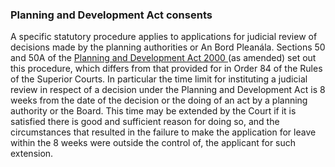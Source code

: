 ###  Planning and Development Act consents

A specific statutory procedure applies to applications for judicial review of
decisions made by the planning authorities or An Bord Pleanála. Sections 50
and 50A of the [ Planning and Development Act 2000
](http://www.irishstatutebook.ie/2000/en/act/pub/0030/index.html) (as amended)
set out this procedure, which differs from that provided for in Order 84 of
the Rules of the Superior Courts. In particular the time limit for instituting
a judicial review in respect of a decision under the Planning and Development
Act is 8 weeks from the date of the decision or the doing of an act by a
planning authority or the Board. This time may be extended by the Court if it
is satisfied there is good and sufficient reason for doing so, and the
circumstances that resulted in the failure to make the application for leave
within the 8 weeks were outside the control of, the applicant for such
extension.
